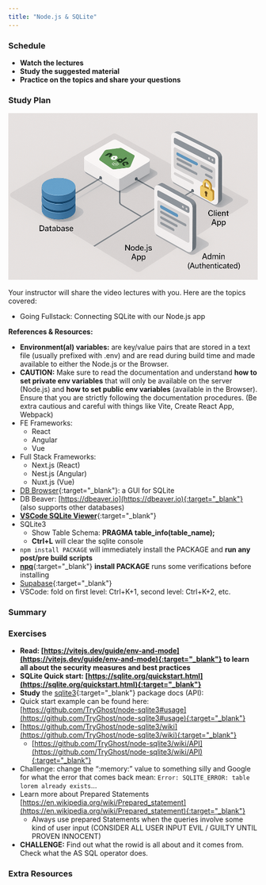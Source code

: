 ```yaml
---
title: "Node.js & SQLite"
---
```


### Schedule

  - **Watch the lectures**
  - **Study the suggested material**
  - **Practice on the topics and share your questions**

### Study Plan

  ![](./assets/node.sqlite.png)

  Your instructor will share the video lectures with you. Here are the topics covered:

  - Going Fullstack: Connecting SQLite with our Node.js app

  **References & Resources:**

  - **Environment(al) variables:** are key/value pairs that are stored in a text file (usually prefixed with .env) and are read during build time and made available to either the Node.js or the Browser.  
  - **CAUTION:** Make sure to read the documentation and understand **how to set private env variables** that will only be available on the server (Node.js) and **how to set public env variables** (available in the Browser). Ensure that you are strictly following the documentation procedures. (Be extra cautious and careful with things like Vite, Create React App, Webpack)  
  - FE Frameworks:  
    - React  
    - Angular  
    - Vue  
  - Full Stack Frameworks:  
    - Next.js (React)  
    - Nest.js (Angular)  
    - Nuxt.js (Vue)  
  - [DB Browser](https://sqlitebrowser.org/){:target="_blank"}: a GUI for SQLite  
  - DB Beaver: [https://dbeaver.io](https://dbeaver.io){:target="_blank"} (also supports other databases)  
  - [**VSCode SQLite Viewer**](https://marketplace.visualstudio.com/items?itemName=qwtel.sqlite-viewer){:target="_blank"}  
  - SQLite3  
    - Show Table Schema: **PRAGMA table_info(table_name);**  
    - **Ctrl+L** will clear the sqlite console  
  - `npm install PACKAGE` will immediately install the PACKAGE and **run any post/pre build scripts**  
  - [**npq**](https://www.npmjs.com/package/npq){:target="_blank"} **install PACKAGE** runs some verifications before installing  
  - [Supabase](https://supabase.com){:target="_blank"}  
  - VSCode: fold on first level: Ctrl+K+1, second level: Ctrl+K+2, etc.

### Summary

### Exercises

  - **Read: [https://vitejs.dev/guide/env-and-mode](https://vitejs.dev/guide/env-and-mode){:target="_blank"} to learn all about the security measures and best practices**  
  - **SQLite Quick start: [https://sqlite.org/quickstart.html](https://sqlite.org/quickstart.html){:target="_blank"}**  
  - **Study** the [sqlite3](https://www.npmjs.com/package/sqlite3){:target="_blank"} package docs (API):   
  - Quick start example can be found here: [https://github.com/TryGhost/node-sqlite3#usage](https://github.com/TryGhost/node-sqlite3#usage){:target="_blank"}  
  - [https://github.com/TryGhost/node-sqlite3/wiki](https://github.com/TryGhost/node-sqlite3/wiki){:target="_blank"}  
    - [https://github.com/TryGhost/node-sqlite3/wiki/API](https://github.com/TryGhost/node-sqlite3/wiki/API){:target="_blank"}  
  - Challenge: change the “:memory:” value to something silly and Google for what the error that comes back mean: `Error: SQLITE_ERROR: table lorem already exists`...  
  - Learn more about Prepared Statements [https://en.wikipedia.org/wiki/Prepared_statement](https://en.wikipedia.org/wiki/Prepared_statement){:target="_blank"}  
    - Always use prepared Statements when the queries involve some kind of user input (CONSIDER ALL USER INPUT EVIL / GUILTY UNTIL PROVEN INNOCENT)  
  - **CHALLENGE:** Find out what the rowid is all about and it comes from. Check what the AS SQL operator does. 

### Extra Resources